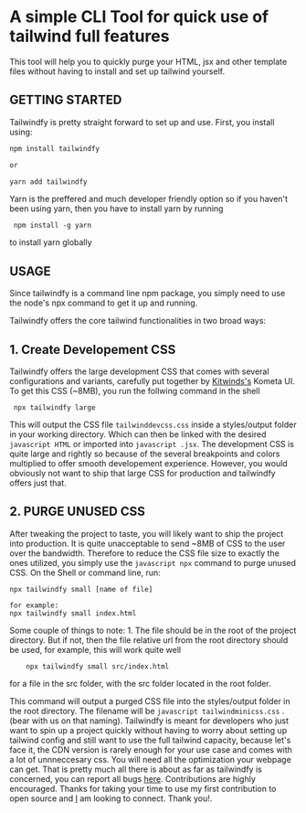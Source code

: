 # A simple CLI Tool for quick use of tailwind full features

This tool will help you to quickly purge your HTML, jsx and other template files without having to install and set up tailwind yourself.

## GETTING STARTED

Tailwindfy is pretty straight forward to set up and use.
First, you install using:

```javascript
npm install tailwindfy

or 

yarn add tailwindfy
```

Yarn is the preffered and much developer friendly option so if you haven't been using yarn, then you have to install yarn by running

```shell
 npm install -g yarn
```

to install yarn globally

## USAGE

Since tailwindfy is a command line npm package, you simply need to use the node's npx command to get it up and running.

Tailwindfy offers the core tailwind functionalities in two broad ways:

## 1. Create Developement CSS

Tailwindfy offers the large development CSS that comes with several configurations and variants, carefully put together by [Kitwinds's](https://kitwind.io/) Kometa UI.
To get this CSS (~8MB), you run the follwing command in the shell

```shell
 npx tailwindfy large
```

This will output the CSS file ```tailwinddevcss.css``` inside a styles/output folder in your working directory. Which can then be linked with the desired ```javascript HTML``` or imported into ```javascript .jsx```.
The development CSS is quite large and rightly so because of the several breakpoints and colors multiplied to offer smooth developement experience. However, you would obviously not want to ship that large CSS for production and tailwindfy offers just that.

## 2. PURGE UNUSED CSS

After tweaking the project to taste, you will likely want to ship the project into production. It is quite unacceptable to send ~8MB of CSS to the user over the bandwidth. Therefore to reduce the CSS file size to exactly the ones utilized, you simply use the ```javascript npx``` command to purge unused CSS. On the Shell or command line, run:

```shell
npx tailwindfy small [name of file]

for example:
npx tailwindfy small index.html
```

Some couple of things to note:
    1. The file should be in the root of the project directory. But if not, then the file relative url from the root directory should be used, for example, this will work quite well

```shell
    npx tailwindfy small src/index.html
```

for a file in the src folder, with the src folder located in the root folder.

This command will output a purged CSS file into the styles/output folder in the root directory. The filename will be  ```javascript tailwindminicss.css``` .(bear with us on that naming).
Tailwindfy is meant for developers who just want to spin up a project quickly without having to worry about setting up tailwind config and still want to use the full tailwind capacity, because let's face it, the CDN version is rarely enough for your use case and comes with a lot of unnneccesary css. You will need all the optimization your webpage can get.
That is pretty much all there is about as far as tailwindfy is concerned, you can report all bugs [here](https://github.com/obafemiolorungbon/tailwindfy/issues). Contributions are highly encouraged. Thanks for taking your time to use my first contribution to open source and [I](https://github.com/obafemiolorungbon) am looking to connect. Thank you!.
